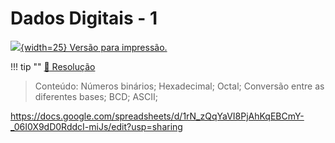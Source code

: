# Dados Digitais - 1

[![](../figs/pdf.png){width=25} Versão para impressão.](https://github.com/Insper/Z01.1/blob/master/Exercicios/Exercicio-Dados-1.pdf)

!!! tip ""
    [:pencil: Resolução](https://github.com/Insper/Z01.1/blob/master/Exercicios/Exercicio-Dados-1-resolucao.pdf)

> Conteúdo: Números binários; Hexadecimal; Octal; Conversão entre as diferentes bases; BCD; ASCII;

 https://docs.google.com/spreadsheets/d/1rN_zQqYaVI8PjAhKqEBCmY-_06I0X9dD0RddcI-miJs/edit?usp=sharing


